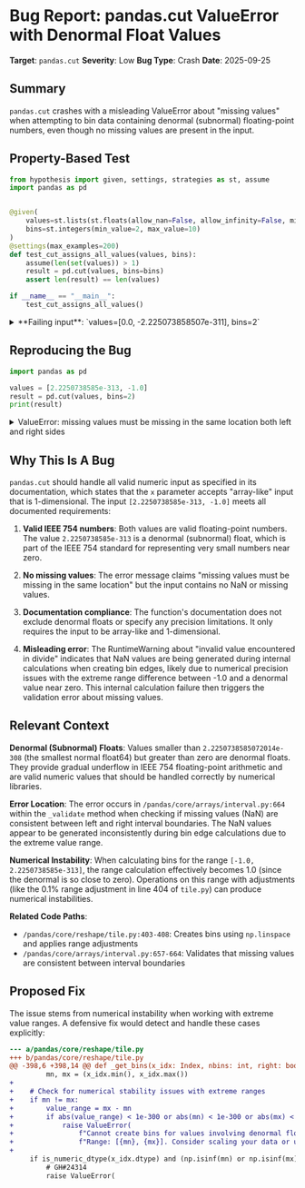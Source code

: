 # Bug Report: pandas.cut ValueError with Denormal Float Values

**Target**: `pandas.cut`
**Severity**: Low
**Bug Type**: Crash
**Date**: 2025-09-25

## Summary

`pandas.cut` crashes with a misleading ValueError about "missing values" when attempting to bin data containing denormal (subnormal) floating-point numbers, even though no missing values are present in the input.

## Property-Based Test

```python
from hypothesis import given, settings, strategies as st, assume
import pandas as pd


@given(
    values=st.lists(st.floats(allow_nan=False, allow_infinity=False, min_value=-1e6, max_value=1e6), min_size=2, max_size=50),
    bins=st.integers(min_value=2, max_value=10)
)
@settings(max_examples=200)
def test_cut_assigns_all_values(values, bins):
    assume(len(set(values)) > 1)
    result = pd.cut(values, bins=bins)
    assert len(result) == len(values)

if __name__ == "__main__":
    test_cut_assigns_all_values()
```

<details>

<summary>
**Failing input**: `values=[0.0, -2.225073858507e-311], bins=2`
</summary>
```
/home/npc/miniconda/lib/python3.13/site-packages/numpy/_core/fromnumeric.py:46: RuntimeWarning: invalid value encountered in divide
  result = getattr(arr, method)(*args, **kwds)
/home/npc/miniconda/lib/python3.13/site-packages/numpy/_core/fromnumeric.py:46: RuntimeWarning: invalid value encountered in divide
  result = getattr(arr, method)(*args, **kwds)
Traceback (most recent call last):
  File "/home/npc/pbt/agentic-pbt/worker_/45/hypo.py", line 16, in <module>
    test_cut_assigns_all_values()
    ~~~~~~~~~~~~~~~~~~~~~~~~~~~^^
  File "/home/npc/pbt/agentic-pbt/worker_/45/hypo.py", line 6, in test_cut_assigns_all_values
    values=st.lists(st.floats(allow_nan=False, allow_infinity=False, min_value=-1e6, max_value=1e6), min_size=2, max_size=50),
               ^^^
  File "/home/npc/miniconda/lib/python3.13/site-packages/hypothesis/core.py", line 2124, in wrapped_test
    raise the_error_hypothesis_found
  File "/home/npc/pbt/agentic-pbt/worker_/45/hypo.py", line 12, in test_cut_assigns_all_values
    result = pd.cut(values, bins=bins)
  File "/home/npc/miniconda/lib/python3.13/site-packages/pandas/core/reshape/tile.py", line 257, in cut
    fac, bins = _bins_to_cuts(
                ~~~~~~~~~~~~~^
        x_idx,
        ^^^^^^
    ...<6 lines>...
        ordered=ordered,
        ^^^^^^^^^^^^^^^^
    )
    ^
  File "/home/npc/miniconda/lib/python3.13/site-packages/pandas/core/reshape/tile.py", line 483, in _bins_to_cuts
    labels = _format_labels(
        bins, precision, right=right, include_lowest=include_lowest
    )
  File "/home/npc/miniconda/lib/python3.13/site-packages/pandas/core/reshape/tile.py", line 577, in _format_labels
    return IntervalIndex.from_breaks(breaks, closed=closed)
           ~~~~~~~~~~~~~~~~~~~~~~~~~^^^^^^^^^^^^^^^^^^^^^^^
  File "/home/npc/miniconda/lib/python3.13/site-packages/pandas/core/indexes/interval.py", line 275, in from_breaks
    array = IntervalArray.from_breaks(
        breaks, closed=closed, copy=copy, dtype=dtype
    )
  File "/home/npc/miniconda/lib/python3.13/site-packages/pandas/core/arrays/interval.py", line 464, in from_breaks
    return cls.from_arrays(breaks[:-1], breaks[1:], closed, copy=copy, dtype=dtype)
           ~~~~~~~~~~~~~~~^^^^^^^^^^^^^^^^^^^^^^^^^^^^^^^^^^^^^^^^^^^^^^^^^^^^^^^^^
  File "/home/npc/miniconda/lib/python3.13/site-packages/pandas/core/arrays/interval.py", line 552, in from_arrays
    cls._validate(left, right, dtype=dtype)
    ~~~~~~~~~~~~~^^^^^^^^^^^^^^^^^^^^^^^^^^
  File "/home/npc/miniconda/lib/python3.13/site-packages/pandas/core/arrays/interval.py", line 664, in _validate
    raise ValueError(msg)
ValueError: missing values must be missing in the same location both left and right sides
Falsifying example: test_cut_assigns_all_values(
    values=[0.0, -2.225073858507e-311],
    bins=2,  # or any other generated value
)
Explanation:
    These lines were always and only run by failing examples:
        /home/npc/miniconda/lib/python3.13/site-packages/pandas/core/arrays/interval.py:661
```
</details>

## Reproducing the Bug

```python
import pandas as pd

values = [2.2250738585e-313, -1.0]
result = pd.cut(values, bins=2)
print(result)
```

<details>

<summary>
ValueError: missing values must be missing in the same location both left and right sides
</summary>
```
/home/npc/miniconda/lib/python3.13/site-packages/numpy/_core/fromnumeric.py:46: RuntimeWarning: invalid value encountered in divide
  result = getattr(arr, method)(*args, **kwds)
Traceback (most recent call last):
  File "/home/npc/pbt/agentic-pbt/worker_/45/repo.py", line 4, in <module>
    result = pd.cut(values, bins=2)
  File "/home/npc/miniconda/lib/python3.13/site-packages/pandas/core/reshape/tile.py", line 257, in cut
    fac, bins = _bins_to_cuts(
                ~~~~~~~~~~~~~^
        x_idx,
        ^^^^^^
    ...<6 lines>...
        ordered=ordered,
        ^^^^^^^^^^^^^^^^
    )
    ^
  File "/home/npc/miniconda/lib/python3.13/site-packages/pandas/core/reshape/tile.py", line 483, in _bins_to_cuts
    labels = _format_labels(
        bins, precision, right=right, include_lowest=include_lowest
    )
  File "/home/npc/miniconda/lib/python3.13/site-packages/pandas/core/reshape/tile.py", line 577, in _format_labels
    return IntervalIndex.from_breaks(breaks, closed=closed)
           ~~~~~~~~~~~~~~~~~~~~~~~~~^^^^^^^^^^^^^^^^^^^^^^^
  File "/home/npc/miniconda/lib/python3.13/site-packages/pandas/core/indexes/interval.py", line 275, in from_breaks
    array = IntervalArray.from_breaks(
        breaks, closed=closed, copy=copy, dtype=dtype
    )
  File "/home/npc/miniconda/lib/python3.13/site-packages/pandas/core/arrays/interval.py", line 464, in from_breaks
    return cls.from_arrays(breaks[:-1], breaks[1:], closed, copy=copy, dtype=dtype)
           ~~~~~~~~~~~~~~~^^^^^^^^^^^^^^^^^^^^^^^^^^^^^^^^^^^^^^^^^^^^^^^^^^^^^^^^^
  File "/home/npc/miniconda/lib/python3.13/site-packages/pandas/core/arrays/interval.py", line 552, in from_arrays
    cls._validate(left, right, dtype=dtype)
    ~~~~~~~~~~~~~^^^^^^^^^^^^^^^^^^^^^^^^^^
  File "/home/npc/miniconda/lib/python3.13/site-packages/pandas/core/arrays/interval.py", line 664, in _validate
    raise ValueError(msg)
ValueError: missing values must be missing in the same location both left and right sides
```
</details>

## Why This Is A Bug

`pandas.cut` should handle all valid numeric input as specified in its documentation, which states that the `x` parameter accepts "array-like" input that is 1-dimensional. The input `[2.2250738585e-313, -1.0]` meets all documented requirements:

1. **Valid IEEE 754 numbers**: Both values are valid floating-point numbers. The value `2.2250738585e-313` is a denormal (subnormal) float, which is part of the IEEE 754 standard for representing very small numbers near zero.

2. **No missing values**: The error message claims "missing values must be missing in the same location" but the input contains no NaN or missing values.

3. **Documentation compliance**: The function's documentation does not exclude denormal floats or specify any precision limitations. It only requires the input to be array-like and 1-dimensional.

4. **Misleading error**: The RuntimeWarning about "invalid value encountered in divide" indicates that NaN values are being generated during internal calculations when creating bin edges, likely due to numerical precision issues with the extreme range difference between -1.0 and a denormal value near zero. This internal calculation failure then triggers the validation error about missing values.

## Relevant Context

**Denormal (Subnormal) Floats**: Values smaller than `2.2250738585072014e-308` (the smallest normal float64) but greater than zero are denormal floats. They provide gradual underflow in IEEE 754 floating-point arithmetic and are valid numeric values that should be handled correctly by numerical libraries.

**Error Location**: The error occurs in `/pandas/core/arrays/interval.py:664` within the `_validate` method when checking if missing values (NaN) are consistent between left and right interval boundaries. The NaN values appear to be generated inconsistently during bin edge calculations due to the extreme value range.

**Numerical Instability**: When calculating bins for the range `[-1.0, 2.2250738585e-313]`, the range calculation effectively becomes 1.0 (since the denormal is so close to zero). Operations on this range with adjustments (like the 0.1% range adjustment in line 404 of `tile.py`) can produce numerical instabilities.

**Related Code Paths**:
- `/pandas/core/reshape/tile.py:403-408`: Creates bins using `np.linspace` and applies range adjustments
- `/pandas/core/arrays/interval.py:657-664`: Validates that missing values are consistent between interval boundaries

## Proposed Fix

The issue stems from numerical instability when working with extreme value ranges. A defensive fix would detect and handle these cases explicitly:

```diff
--- a/pandas/core/reshape/tile.py
+++ b/pandas/core/reshape/tile.py
@@ -398,6 +398,14 @@ def _get_bins(x_idx: Index, nbins: int, right: bool, precision: int, unit=None):
         mn, mx = (x_idx.min(), x_idx.max())
+
+    # Check for numerical stability issues with extreme ranges
+    if mn != mx:
+        value_range = mx - mn
+        if abs(value_range) < 1e-300 or abs(mn) < 1e-300 or abs(mx) < 1e-300:
+            raise ValueError(
+                f"Cannot create bins for values involving denormal floats or extreme ranges. "
+                f"Range: [{mn}, {mx}]. Consider scaling your data or using explicit bin edges.")
+
     if is_numeric_dtype(x_idx.dtype) and (np.isinf(mn) or np.isinf(mx)):
         # GH#24314
         raise ValueError(
```